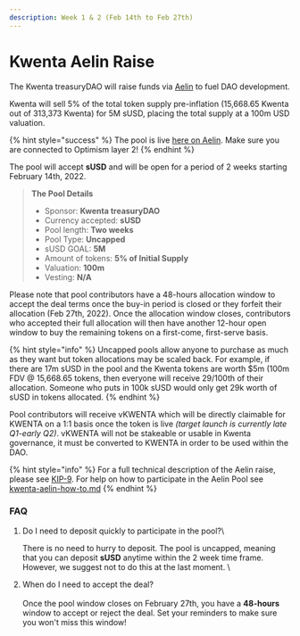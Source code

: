 ```yaml
---
description: Week 1 & 2 (Feb 14th to Feb 27th)
---
```


# Kwenta Aelin Raise

The Kwenta treasuryDAO will raise funds via [Aelin](https://aelin.xyz) to fuel DAO development.

Kwenta will sell 5% of the total token supply pre-inflation (15,668.65 Kwenta out of 313,373 Kwenta) for 5M sUSD, placing the total supply at a 100m USD valuation.

{% hint style="success" %}
The pool is live [here on Aelin](https://app.aelin.xyz/pools/0x20369baa917bd1867bdafc24d72458ac777c9a2c/optimism). Make sure you are connected to Optimism layer 2!&#x20;
{% endhint %}

The pool will accept **sUSD** and will be open for a period of 2 weeks starting February 14th, 2022.

> **The Pool Details**
>
> * Sponsor: **Kwenta treasuryDAO**
> * Currency accepted: **sUSD**
> * Pool length: **Two weeks**
> * Pool Type: **Uncapped**
> * sUSD GOAL: **5M**
> * Amount of tokens: **5% of Initial Supply**
> * Valuation: **100m**
> * Vesting: **N/A**

Please note that pool contributors have a 48-hours allocation window to accept the deal terms once the buy-in period is closed or they forfeit their allocation (Feb 27th, 2022). Once the allocation window closes, contributors who accepted their full allocation will then have another 12-hour open window to buy the remaining tokens on a first-come, first-serve basis.

{% hint style="info" %}
Uncapped pools allow anyone to purchase as much as they want but token allocations may be scaled back. For example, if there are 17m sUSD in the pool and the Kwenta tokens are worth $5m (100m FDV @ 15,668.65 tokens, then everyone will receive 29/100th of their allocation. Someone who puts in 100k sUSD would only get 29k worth of sUSD in tokens allocated.
{% endhint %}

Pool contributors will receive vKWENTA which will be directly claimable for KWENTA on a 1:1 basis once the token is live _(target launch is currently late Q1-early Q2)_. vKWENTA will not be stakeable or usable in Kwenta governance, it must be converted to KWENTA in order to be used within the DAO.

{% hint style="info" %}
For a full technical description of the Aelin raise, please see [KIP-9](https://kips.kwenta.io/kips/kip-9/). For help on how to participate in the Aelin Pool see [kwenta-aelin-how-to.md](kwenta-aelin-how-to.md "mention")
{% endhint %}

### FAQ

1.  Do I need to deposit quickly to participate in the pool?\


    There is no need to hurry to deposit. The pool is uncapped, meaning that you can deposit **sUSD** anytime within the 2 week time frame. However, we suggest not to do this at the last moment. \

2. When do I need to accept the deal?\
   \
   Once the pool window closes on February 27th, you have a **48-hours** window to accept or reject the deal. Set your reminders to make sure you won't miss this window!
